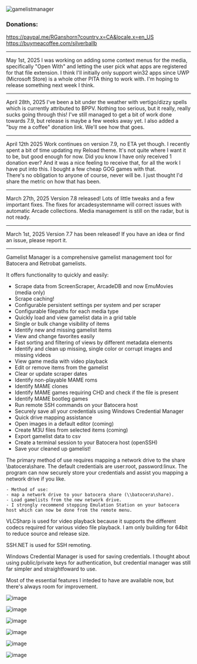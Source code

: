 ![gamelistmanager](https://github.com/RobG66/Gamelist-Manager/assets/91415974/42f6a366-00f5-4f1f-bb43-76816006d47b)

### Donations:
https://paypal.me/RGanshorn?country.x=CA&locale.x=en_US
https://buymeacoffee.com/silverballb

----
May 1st, 2025
 I was working on adding some context menus for the media, specifically "Open With" and letting the user pick what apps are registered for that file extension.  I think I'll initially only support win32 apps since UWP (Microsoft Store) is a whole other PITA thing to work with.  I'm hoping to release something next week I think.

----
 April 28th, 2025
  I've been a bit under the weather with vertigo/dizzy spells which is currently attributed to BPPV.  Nothing too serious, but it really, really sucks going through this!  I've still managed to get a bit of work done towards 7.9, but release is maybe a few weeks away yet.  I also added a "buy me a coffee" donation link.  We'll see how that goes.  
  

----
 April 12th 2025
  Work continues on version 7.9, no ETA yet though.  I recently spent a bit of time updating my Reload theme.  It's not quite where I want it to be, but good enough for now.
  Did you know I have only received 1 donation ever?  And it was a nice feeling to receive that, for all the work I have put into this.  I bought a few cheap GOG games with that.  
  There's no obligation to anyone of course, never will be.  I just thought I'd share the metric on how that has been.      

-----

March 27th, 2025
 Version 7.8 released!  Lots of little tweaks and a few important fixes.  The fixes for arcadesystemname will correct issues with automatic Arcade collections.  Media management is still on the radar, but is not ready.

------

March 1st, 2025
 Version 7.7 has been released!  If you have an idea or find an issue, please report it.

------

Gamelist Manager is a comprehensive gamelist management tool for Batocera and Retrobat gamelists.    

It offers functionality to quickly and easily:
  
- Scrape data from ScreenScraper, ArcadeDB and now EmuMovies (media only)
- Scrape caching!
- Configurable persistent settings per system and per scraper
- Configurable filepaths for each media type 
- Quickly load and view gamelist data in a grid table
- Single or bulk change visibility of items
- Identify new and missing gamelist items
- View and change favorites easily
- Fast sorting and filtering of views by different metadata elements 
- Identify and clean up missing, single color or corrupt images and missing videos
- View game media with video playback
- Edit or remove items from the gamelist
- Clear or update scraper dates
- Identify non-playable MAME roms
- Identify MAME clones
- Identify MAME games requiring CHD and check if the file is present
- Identify MAME bootleg games
- Run remote SSH commands on your Batocera host
- Securely save all your credentials using Windows Credential Manager
- Quick drive mapping assistance
- Open images in a default editor (coming)
- Create M3U files from selected items (coming)
- Export gamelist data to csv
- Create a terminal session to your Batocera host (openSSH)
- Save your cleaned up gamelist!

The primary method of use requires mapping a network drive to the share  \\batocera\share.  The default credentials are user:root, password:linux.  The program can now securely store your credentials and assist you mapping a network drive if you like.


    - Method of use:
    - map a network drive to your batocera share (\\batocera\share).
    - Load gamelists from the new network drive.
    - I strongly recommend stopping Emulation Station on your batocera host which can now be done from the remote menu.
    
VLCSharp is used for video playback because it supports the different codecs required for various video file playback.  I am only building for 64bit to reduce source and release size.    

SSH.NET is used for SSH remoting.

Windows Credential Manager is used for saving credentials.  I thought about using public/private keys for authentication, but credential manager was still far simpler and straightfoward to use.

Most of the essential features I inteded to have are available now, but there's always room for improvement.

![image](https://github.com/user-attachments/assets/e9803f5d-6627-4ef0-9d0f-d6c568231a3e)

![image](https://github.com/user-attachments/assets/7d1f0804-ceba-43e0-acea-fdb5b85b3d6c)

![image](https://github.com/user-attachments/assets/a779eeb6-5f98-4f69-a495-dfc96c8c4155)

![image](https://github.com/user-attachments/assets/c50e6337-b713-4e89-b09c-d7011f59da86)

![image](https://github.com/user-attachments/assets/d530b6f7-ca05-47dc-9fc9-257ef65b7f51)

![image](https://github.com/user-attachments/assets/217fb614-9a17-4a22-8789-5dd58029ece7)







